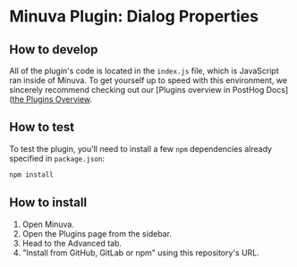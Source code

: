 # Minuva Plugin: Dialog Properties

## How to develop

All of the plugin's code is located in the `index.js` file, which is JavaScript ran inside of Minuva.
To get yourself up to speed with this environment, we sincerely recommend checking out our [Plugins overview in PostHog Docs]([the Plugins Overview](https://posthog.com/docs/plugins/build/overview).

## How to test

To test the plugin, you'll need to install a few `npm` dependencies already specified in `package.json`:
```bash
npm install
```
## How to install

1. Open Minuva.
1. Open the Plugins page from the sidebar.
1. Head to the Advanced tab.
1. "Install from GitHub, GitLab or npm" using this repository's URL.

